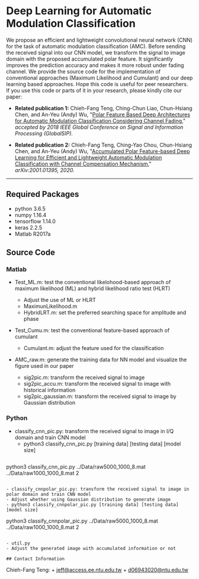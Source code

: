 # Deep Learning for Automatic Modulation Classification

We propose an efficient and lightweight convolutional neural network (CNN) for the task of automatic modulation classification (AMC). Before sending the received signal into our CNN model, we transform the signal to image domain with the proposed accumulated polar feature. It significantly improves the prediction accuracy and makes it more robust under fading channel. 
We provide the source code for the implementation of conventional approaches (Maximum Likelihood and Cumulant) and our deep learning based approaches. Hope this code is useful for peer researchers. If you use this code or parts of it in your research, please kindly cite our paper:

- **Related publication 1:** Chieh-Fang Teng, Ching-Chun Liao, Chun-Hsiang Chen, and An-Yeu (Andy) Wu, "[Polar Feature Based Deep Architectures for Automatic Modulation Classification Considering Channel Fading](https://ieeexplore.ieee.org/document/8646375)," *accepted by 2018 IEEE Global Conference on Signal and Information Processing (GlobalSIP).*

- **Related publication 2:** Chieh-Fang Teng, Ching-Yao Chou, Chun-Hsiang Chen, and An-Yeu (Andy) Wu, "[Accumulated Polar Feature-based Deep Learning for Efficient and Lightweight Automatic Modulation Classification with Channel Compensation Mechanism](https://arxiv.org/abs/2001.01395)," *arXiv:2001.01395, 2020.*
---

## Required Packages

- python 3.6.5
- numpy 1.16.4
- tensorflow 1.14.0
- keras 2.2.5
- Matlab R2017a

## Source Code
### Matlab
- Test_ML.m: test the conventional likelohood-based approach of maximum likelihood (ML) and hybrid likelihood ratio test (HLRT)
  - Adjust the use of ML or HLRT
  - MaximunLikelihood.m
  - HybridLRT.m: set the preferred searching space for amplitude and phase

- Test_Cumu.m: test the conventional feature-based approach of cumulant
  - Cumulant.m: adjust the feature used for the classification

- AMC_raw.m: generate the training data for NN model and visualize the figure used in our paper
  - sig2pic.m: transform the received signal to image
  - sig2pic_accu.m: transform the received signal to image with historical information
  - sig2pic_gaussian.m: transform the received signal to image by Gaussian distribution

### Python
- classify_cnn_pic.py: transform the received signal to image in I/Q domain and train CNN model
  - python3 classify_cnn_pic.py [training data] [testing data] [model size]
   ```
python3 classify_cnn_pic.py ../Data/raw5000_1000_8.mat ../Data/raw1000_1000_8.mat 2
   ```

- classify_cnnpolar_pic.py: transform the received signal to image in polar domain and train CNN model
  - Adjust whether using Gaussian distribution to generate image
  - python3 classify_cnnpolar_pic.py [training data] [testing data] [model size]
   ```
python3 classify_cnnpolar_pic.py ../Data/raw5000_1000_8.mat ../Data/raw1000_1000_8.mat 2
   ```

- util.py
  - Adjust the generated image with accumulated information or not

## Contact Information

   ```
Chieh-Fang Teng:
        + jeff@access.ee.ntu.edu.tw
        + d06943020@ntu.edu.tw
   ```
